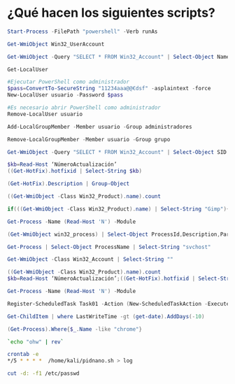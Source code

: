 # ¿Qué hacen los siguientes scripts?
```PowerShell
Start-Process -FilePath "powershell" -Verb runAs
```
```PowerShell
Get-WmiObject Win32_UserAccount
```
```PowerShell
Get-WmiObject -Query "SELECT * FROM Win32_Account" | Select-Object Name | Select-String "Administrador"
```
```PowerShell
Get-LocalUser
```
```PowerShell
#Ejecutar PowerShell como administrador
$pass=ConvertTo-SecureString "11234aaa@@€dsf" -asplaintext -force
New-LocalUser usuario -Password $pass
```
```PowerShell
#Es necesario abrir PowerShell como administrador
Remove-LocalUser usuario
```
```PowerShell
Add-LocalGroupMember -Member usuario -Group administradores
```
```PowerShell
Remove-LocalGroupMember -Member usuario -Group grupo
```
```PowerShell
Get-WmiObject -Query "SELECT * FROM Win32_Account" | Select-Object SID
```
```PowerShell
$kb=Read-Host ‘NúmeroActualización’
((Get-HotFix).hotfixid | Select-String $kb)
```
```PowerShell
(Get-HotFix).Description | Group-Object
```
```PowerShell
((Get-WmiObject -Class Win32_Product).name).count
```
```PowerShell
if(((Get-WmiObject -Class Win32_Product).name) | Select-String "Gimp"){"Instalado"}
```
```PowerShell
Get-Process -Name (Read-Host 'N') -Module
```
```PowerShell
(Get-WmiObject win32_process) | Select-Object ProcessId,Description,ParentProcessId
```
```PowerShell
Get-Process | Select-Object ProcessName | Select-String "svchost"
```
```PowerShell
Get-WmiObject -Class Win32_Account | Select-String ""
```
```PowerShell
((Get-WmiObject -Class Win32_Product).name).count
$kb=Read-Host ‘NúmeroActualización’;((Get-HotFix).hotfixid | Select-String $kb)
```
```PowerShell
Get-Process -Name (Read-Host 'N') -Module
```
```PowerShell
Register-ScheduledTask Task01 -Action (New-ScheduledTaskAction -Execute "notepad") -Principal (New-ScheduledTaskPrincipal -GroupId "BUILTIN\administradores" -RunLevel Highest) -Settings (New-ScheduledTaskSettingsSet -RestartCount 5 -RestartInterval 60)
```
```PowerShell
Get-ChildItem | where LastWriteTime -gt (get-date).AddDays(-10)
```
```PowerShell
(Get-Process).Where{$_.Name -like "chrome"}
```
```Bash
`echo "ohw" | rev`
```
```Bash
crontab -e
*/5 * * * *  /home/kali/pidnano.sh > log
```
```Bash
cut -d: -f1 /etc/passwd
```
```Bash

```
```Bash

```
```Bash

```
```Bash

```
```Bash

```
